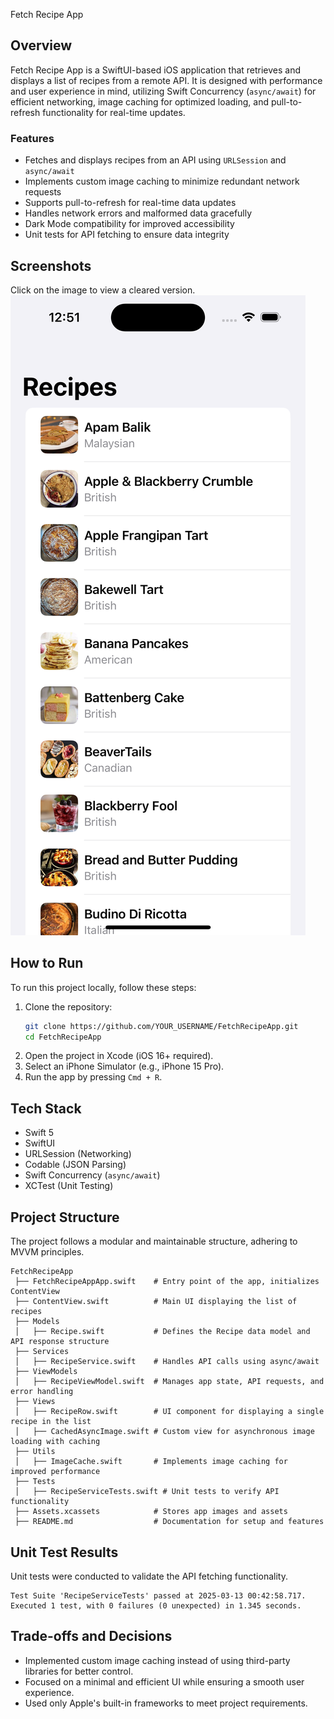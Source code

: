 Fetch Recipe App

## Overview
Fetch Recipe App is a SwiftUI-based iOS application that retrieves and displays a list of recipes from a remote API. It is designed with performance and user experience in mind, utilizing Swift Concurrency (`async/await`) for efficient networking, image caching for optimized loading, and pull-to-refresh functionality for real-time updates.

### Features
- Fetches and displays recipes from an API using `URLSession` and `async/await`
- Implements custom image caching to minimize redundant network requests
- Supports pull-to-refresh for real-time data updates
- Handles network errors and malformed data gracefully
- Dark Mode compatibility for improved accessibility
- Unit tests for API fetching to ensure data integrity

## Screenshots
Click on the image to view a cleared version.
![Recipe List](screenshot.png)



## How to Run
To run this project locally, follow these steps:

1. Clone the repository:
   ```sh
   git clone https://github.com/YOUR_USERNAME/FetchRecipeApp.git
   cd FetchRecipeApp
   ```
2. Open the project in Xcode (iOS 16+ required).
3. Select an iPhone Simulator (e.g., iPhone 15 Pro).
4. Run the app by pressing `Cmd + R`.

## Tech Stack
- Swift 5
- SwiftUI
- URLSession (Networking)
- Codable (JSON Parsing)
- Swift Concurrency (`async/await`)
- XCTest (Unit Testing)

## Project Structure
The project follows a modular and maintainable structure, adhering to MVVM principles.

```
FetchRecipeApp
 ├── FetchRecipeAppApp.swift    # Entry point of the app, initializes ContentView
 ├── ContentView.swift          # Main UI displaying the list of recipes
 ├── Models
 │   ├── Recipe.swift           # Defines the Recipe data model and API response structure
 ├── Services
 │   ├── RecipeService.swift    # Handles API calls using async/await
 ├── ViewModels
 │   ├── RecipeViewModel.swift  # Manages app state, API requests, and error handling
 ├── Views
 │   ├── RecipeRow.swift        # UI component for displaying a single recipe in the list
 │   ├── CachedAsyncImage.swift # Custom view for asynchronous image loading with caching
 ├── Utils
 │   ├── ImageCache.swift       # Implements image caching for improved performance
 ├── Tests
 │   ├── RecipeServiceTests.swift # Unit tests to verify API functionality
 ├── Assets.xcassets            # Stores app images and assets
 ├── README.md                  # Documentation for setup and features
```

## Unit Test Results
Unit tests were conducted to validate the API fetching functionality.

```
Test Suite 'RecipeServiceTests' passed at 2025-03-13 00:42:58.717.
Executed 1 test, with 0 failures (0 unexpected) in 1.345 seconds.
```


## Trade-offs and Decisions
- Implemented custom image caching instead of using third-party libraries for better control.
- Focused on a minimal and efficient UI while ensuring a smooth user experience.
- Used only Apple's built-in frameworks to meet project requirements.



